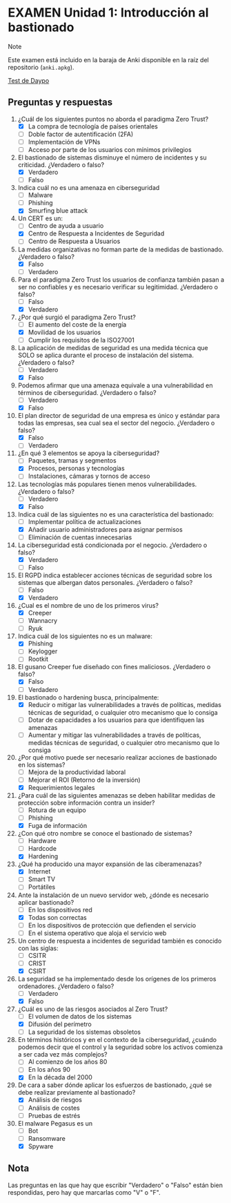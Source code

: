 # EXAMEN Unidad 1: Introducción al bastionado

>[!NOTE]
>Este examen está incluido en la baraja de Anki disponible en la raíz del repositorio (`anki.apkg`).

[Test de Daypo](https://www.daypo.com/br-1.html)

## Preguntas y respuestas

1. ¿Cuál de los siguientes puntos no aborda el paradigma Zero Trust?
	- [x] La compra de tecnología de países orientales
	- [ ] Doble factor de autentificación (2FA)
	- [ ] Implementación de VPNs
	- [ ] Acceso por parte de los usuarios con mínimos privilegios

2. El bastionado de sistemas disminuye el número de incidentes y su criticidad. ¿Verdadero o falso?
	- [x] Verdadero
	- [ ] Falso

3. Indica cuál no es una amenaza en ciberseguridad
	- [ ] Malware
	- [ ] Phishing
	- [x] Smurfing blue attack

4. Un CERT es un:
	- [ ] Centro de ayuda a usuario
	- [x] Centro de Respuesta a Incidentes de Seguridad
	- [ ] Centro de Respuesta a Usuarios

5. La medidas organizativas no forman parte de la medidas de bastionado. ¿Verdadero o falso?
	- [x] Falso
	- [ ] Verdadero

6. Para el paradigma Zero Trust los usuarios de confianza también pasan a ser no confiables y es necesario verificar su legitimidad. ¿Verdadero o falso?
	- [ ] Falso
	- [x] Verdadero

7. ¿Por qué surgió el paradigma Zero Trust?
	- [ ] El aumento del coste de la energía
	- [x] Movilidad de los usuarios
	- [ ] Cumplir los requisitos de la ISO27001

8. La aplicación de medidas de seguridad es una medida técnica que SOLO se aplica durante el proceso de instalación del sistema. ¿Verdadero o falso?
	- [ ] Verdadero
	- [x] Falso

9. Podemos afirmar que una amenaza equivale a una vulnerabilidad en términos de ciberseguridad. ¿Verdadero o falso?
	- [ ] Verdadero
	- [x] Falso

10. El plan director de seguridad de una empresa es único y estándar para todas las empresas, sea cual sea el sector del negocio. ¿Verdadero o falso?
	- [x] Falso
	- [ ] Verdadero

11. ¿En qué 3 elementos se apoya la ciberseguridad?
	- [ ] Paquetes, tramas y segmentos
	- [x] Procesos, personas y tecnologías
	- [ ] Instalaciones, cámaras y tornos de acceso

12. Las tecnologías más populares tienen menos vulnerabilidades. ¿Verdadero o falso?
	- [ ] Verdadero
	- [x] Falso

13. Indica cuál de las siguientes no es una característica del bastionado:
	- [ ] Implementar política de actualizaciones
	- [x] Añadir usuario administradores para asignar permisos
	- [ ] Eliminación de cuentas innecesarias

14. La ciberseguridad está condicionada por el negocio. ¿Verdadero o falso?
	- [x] Verdadero
	- [ ] Falso

15. El RGPD indica establecer acciones técnicas de seguridad sobre los sistemas que albergan datos personales. ¿Verdadero o falso?
	- [ ] Falso
	- [x] Verdadero

16. ¿Cual es el nombre de uno de los primeros virus?
	- [x] Creeper
	- [ ] Wannacry
	- [ ] Ryuk

17. Indica cuál de los siguientes no es un malware:
	- [x] Phishing
	- [ ] Keylogger
	- [ ] Rootkit

18. El gusano Creeper fue diseñado con fines maliciosos. ¿Verdadero o falso?
	- [x] Falso
	- [ ] Verdadero

19. El bastionado o hardening busca, principalmente:
	- [x] Reducir o mitigar las vulnerabilidades a través de políticas, medidas técnicas de seguridad, o cualquier otro mecanismo que lo consiga
	- [ ] Dotar de capacidades a los usuarios para que identifiquen las amenazas
	- [ ] Aumentar y mitigar las vulnerabilidades a través de políticas, medidas técnicas de seguridad, o cualquier otro mecanismo que lo consiga

20. ¿Por qué motivo puede ser necesario realizar acciones de bastionado en los sistemas?
	- [ ] Mejora de la productividad laboral
	- [ ] Mejorar el ROI (Retorno de la inversión)
	- [x] Requerimientos legales

21. ¿Para cuál de las siguientes amenazas se deben habilitar medidas de protección sobre información contra un insider?
	- [ ] Rotura de un equipo
	- [ ] Phishing
	- [x] Fuga de información

22. ¿Con qué otro nombre se conoce el bastionado de sistemas?
	- [ ] Hardware
	- [ ] Hardcode
	- [x] Hardening

23. ¿Qué ha producido una mayor expansión de las ciberamenazas?
	- [x] Internet
	- [ ] Smart TV
	- [ ] Portátiles

24. Ante la instalación de un nuevo servidor web, ¿dónde es necesario aplicar bastionado?
	- [ ] En los dispositivos red
	- [x] Todas son correctas
	- [ ] En los dispositivos de protección que defienden el servicio
	- [ ] En el sistema operativo que aloja el servicio web

25. Un centro de respuesta a incidentes de seguridad también es conocido con las siglas:
	- [ ] CSITR
	- [ ] CRIST
	- [x] CSIRT

26. La seguridad se ha implementado desde los orígenes de los primeros ordenadores. ¿Verdadero o falso?
	- [ ] Verdadero
	- [x] Falso

27. ¿Cuál es uno de las riesgos asociados al Zero Trust?
	- [ ] El volumen de datos de los sistemas
	- [x] Difusión del perímetro
	- [ ] La seguridad de los sistemas obsoletos

28. En términos históricos y en el contexto de la ciberseguridad, ¿cuándo podemos decir que el control y la seguridad sobre los activos comienza a ser cada vez más complejos?
	- [ ] Al comienzo de los años 80
	- [ ] En los años 90
	- [x] En la década del 2000

29. De cara a saber dónde aplicar los esfuerzos de bastionado, ¿qué se debe realizar previamente al bastionado?
	- [x] Análisis de riesgos
	- [ ] Análisis de costes
	- [ ] Pruebas de estrés

30. El malware Pegasus es un
	- [ ] Bot
	- [ ] Ransomware
	- [x] Spyware

## Nota

Las preguntas en las que hay que escribir "Verdadero" o "Falso" están bien respondidas, pero hay que marcarlas como "V" o "F".